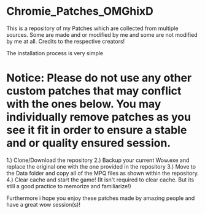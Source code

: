 # Chromie_Patches_OMGhixD
This is a repository of my Patches which are collected from multiple sources. Some are made and or modified by me and some are not modified by me at all. Credits to the respective creators!

The installation process is very simple

# Notice: Please do not use any other custom patches that may conflict with the ones below. You may individually remove patches as you see it fit in order to ensure a stable and or quality ensured session.

1.) Clone/Download the repository
2.) Backup your current Wow.exe and replace the original one with the one provided in the repository
3.) Move to the Data folder and copy all of the MPQ files as shown within the repository.
4.) Clear cache and start the game! (It isn't required to clear cache. But its still a good practice to memorize and familiarize!)

Furthermore i hope you enjoy these patches made by amazing people and have a great wow session(s)!
